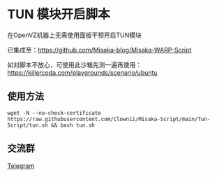 # TUN 模块开启脚本

在OpenVZ机器上无需使用面板干预开启TUN模块

已集成至：https://github.com/Misaka-blog/Misaka-WARP-Script

如对脚本不放心，可使用此沙箱先测一遍再使用：https://killercoda.com/playgrounds/scenario/ubuntu

## 使用方法

```shell
wget -N --no-check-certificate https://raw.githubusercontent.com/Clown1i/Misaka-Script/main/Tun-Script/tun.sh && bash tun.sh
```

## 交流群

[Telegram](https://t.me/misakanetcn)

